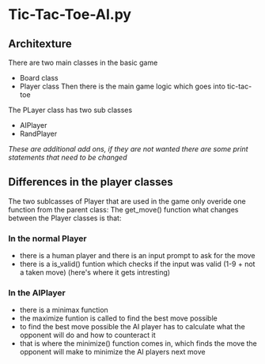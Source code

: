 # Tic-Tac-Toe-AI.py

## Architexture
There are two main classes in the basic game
 - Board class
 - Player class
 Then there is the main game logic which goes into tic-tac-toe
 
 The PLayer class has two sub classes
  - AIPlayer
  - RandPlayer
  
  _These are additional add ons, if they are not wanted there are some print statements that need to be changed_
  
  ## Differences in the player classes
  The two sublcasses of Player that are used in the game only overide one function from the parent class: 
   The get_move() function
  what changes between the Player classes is that:
   ### In the normal Player
   - there is a human player and there is an input prompt to ask for the move
   - there is a is_valid() funtion which checks if the input was valid (1-9 + not a taken move)
   (here's where it gets intresting)
   ### In the AIPlayer
   - there is a minimax function
   - the maximize funtion is called to find the best move possible
   - to find the best move possible the AI player has to calculate what the opponent will do and how to counteract it
   - that is where the minimize() function comes in, which finds the move the opponent will make to minimize the AI players next move
